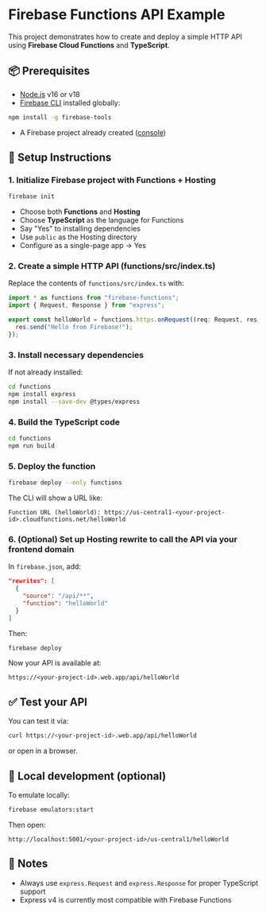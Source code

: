 # Firebase Functions API Example

This project demonstrates how to create and deploy a simple HTTP API using **Firebase Cloud Functions** and **TypeScript**.

## 📦 Prerequisites

- [Node.js](https://nodejs.org/) v16 or v18
- [Firebase CLI](https://firebase.google.com/docs/cli) installed globally:

```bash
npm install -g firebase-tools
```

- A Firebase project already created ([console](https://console.firebase.google.com/))

## 🚀 Setup Instructions

### 1. Initialize Firebase project with Functions + Hosting

```bash
firebase init
```

- Choose both **Functions** and **Hosting**
- Choose **TypeScript** as the language for Functions
- Say "Yes" to installing dependencies
- Use `public` as the Hosting directory
- Configure as a single-page app → Yes

### 2. Create a simple HTTP API (functions/src/index.ts)

Replace the contents of `functions/src/index.ts` with:

```ts
import * as functions from "firebase-functions";
import { Request, Response } from "express";

export const helloWorld = functions.https.onRequest((req: Request, res: Response) => {
  res.send("Hello from Firebase!");
});
```

### 3. Install necessary dependencies

If not already installed:

```bash
cd functions
npm install express
npm install --save-dev @types/express
```

### 4. Build the TypeScript code

```bash
cd functions
npm run build
```

### 5. Deploy the function

```bash
firebase deploy --only functions
```

The CLI will show a URL like:

```
Function URL (helloWorld): https://us-central1-<your-project-id>.cloudfunctions.net/helloWorld
```

### 6. (Optional) Set up Hosting rewrite to call the API via your frontend domain

In `firebase.json`, add:

```json
"rewrites": [
  {
    "source": "/api/**",
    "function": "helloWorld"
  }
]
```

Then:

```bash
firebase deploy
```

Now your API is available at:

```
https://<your-project-id>.web.app/api/helloWorld
```

## ✅ Test your API

You can test it via:

```bash
curl https://<your-project-id>.web.app/api/helloWorld
```

or open in a browser.

## 🧪 Local development (optional)

To emulate locally:

```bash
firebase emulators:start
```

Then open:

```
http://localhost:5001/<your-project-id>/us-central1/helloWorld
```

## 📝 Notes

- Always use `express.Request` and `express.Response` for proper TypeScript support
- Express v4 is currently most compatible with Firebase Functions

